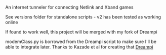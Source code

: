 An internet tunneler for connecting Netlink and Xband games

See versions folder for standalone scripts - v2 has been tested as working online

If found to work well, this project will be merged with my fork of Dreampi

modemClass.py is borrowed from the Dreampi script to make sure I'll be able to integrate later. Thanks to Kazade et al for creating that [Dreampi](https://github.com/Kazade/dreampi)
